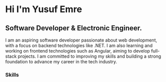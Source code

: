Hi I'm Yusuf Emre
==================================================================================================================================

Software Developer & Electronic Engineer.
-------------------------------------

I am an aspiring software developer passionate about web development, with a
focus on backend technologies like .NET. I am also learning and working on
frontend technologies such as Angular, aiming to develop full-stack projects. I am
committed to improving my skills and building a strong foundation to advance my
career in the tech industry.
### Skills



